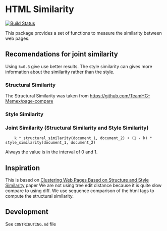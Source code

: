 # HTML Similarity
[![Build Status](https://travis-ci.org/matiskay/html-similarity.svg?branch=master)](https://travis-ci.org/matiskay/html-similarity)

This package provides a set of functions to measure the similarity between web pages.


## Recomendations for joint similarity

Using `k=0.3` give use better results. The style similarity can gives more information 
about the similarity rather than the style.


### Structural Similarity

The Structural Similarity was taken from https://github.com/TeamHG-Memex/page-compare


### Style Similarity


### Joint Similarity (Structural Similarity and Style Similarity)

```
    k * structural_similarity(document_1, document_2) + (1 - k) * style_similarity(document_1, document_2)
```

Always the value is in the interval of 0 and 1.


## Inspiration

This is based on [Clustering Web Pages Based on Structure and Style Similarity](http://ieeexplore.ieee.org/document/7785739/) paper
We are not using tree edit distance because it is quite slow compare to using diff.
We use sequence comparison of the html tags to compute the structural similarity.

## Development

See `CONTRIBUTING.md` file

